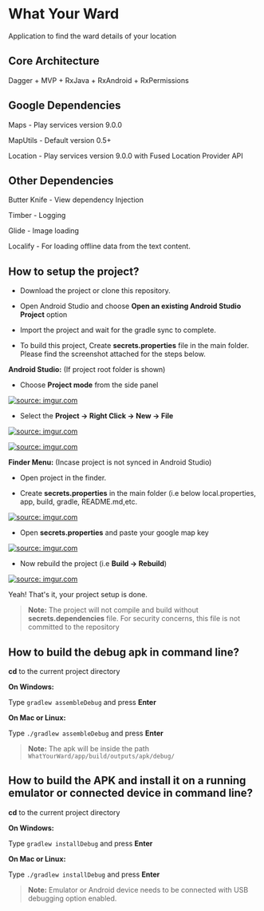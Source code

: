 # What Your Ward
Application to find the ward details of your location

## Core Architecture

Dagger + MVP + RxJava + RxAndroid + RxPermissions

## Google Dependencies

Maps - Play services version 9.0.0

MapUtils - Default version 0.5+

Location - Play services version 9.0.0 with Fused Location Provider API

## Other Dependencies

Butter Knife - View dependency Injection

Timber - Logging

Glide - Image loading

Localify - For loading offline data from the text content.


## How to setup the project?

- Download the project or clone this repository.

- Open Android Studio and choose **Open an existing Android Studio Project** option

- Import the project and wait for the gradle sync to complete.


- To build this project, Create **secrets.properties** file in the main folder. Please find the screenshot attached for the steps below.

**Android Studio:** (If project root folder is shown)

- Choose **Project mode** from the side panel

<a href="https://imgur.com/HOfI3Lu"><img src="https://i.imgur.com/HOfI3Lu.png" title="source: imgur.com" /></a>

- Select the **Project -> Right Click -> New -> File**

<a href="https://imgur.com/dEZ1e0G"><img src="https://i.imgur.com/dEZ1e0G.png" title="source: imgur.com" /></a>

<a href="https://imgur.com/v8HAiqF"><img src="https://i.imgur.com/v8HAiqF.png" title="source: imgur.com" /></a>


**Finder Menu:** (Incase project is not synced in Android Studio)

- Open project in the finder.

- Create **secrets.properties** in the main folder (i.e below local.properties, app, build, gradle, README.md,etc.

<a href="https://imgur.com/zQh7ffW"><img src="https://i.imgur.com/zQh7ffW.png" title="source: imgur.com" /></a>

- Open **secrets.properties** and paste your google map key

<a href="https://imgur.com/J0TIrpT"><img src="https://i.imgur.com/J0TIrpT.png" title="source: imgur.com" /></a>


- Now rebuild the project (i.e **Build -> Rebuild**)

<a href="https://imgur.com/cJIKxTF"><img src="https://i.imgur.com/cJIKxTF.png" title="source: imgur.com" /></a>


Yeah! That's it, your project setup is done.

> **Note:** The project will not compile and build without **secrets.dependencies** file. For security concerns, this file is not committed to the repository

## How to build the debug apk in command line?

**cd** to the current project directory

**On Windows:**

Type ``gradlew assembleDebug`` and press **Enter**


**On Mac or Linux:**

Type ``./gradlew assembleDebug`` and press **Enter**

> **Note:** The apk will be inside the path ``WhatYourWard/app/build/outputs/apk/debug/``

## How to build the APK and install it on a running emulator or connected device in command line?

**cd** to the current project directory

**On Windows:**

Type ``gradlew installDebug`` and press **Enter**


**On Mac or Linux:**

Type ``./gradlew installDebug`` and press **Enter**

> **Note:** Emulator or Android device needs to be connected with USB debugging option enabled.




